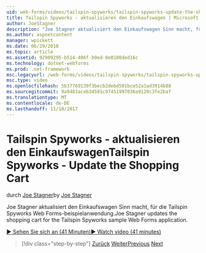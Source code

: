 ```yaml
---
uid: web-forms/videos/tailspin-spyworks/tailspin-spyworks-update-the-shopping-cart
title: Tailspin Spyworks - aktualisieren den Einkaufswagen | Microsoft Docs
author: JoeStagner
description: "Joe Stagner aktualisiert den Einkaufswagen Sinn macht, für die Tailspin Spyworks Web Forms-beispielanwendung."
ms.author: aspnetcontent
manager: wpickett
ms.date: 06/29/2010
ms.topic: article
ms.assetid: 92909295-b514-486f-b9ed-0e0100ded16c
ms.technology: dotnet-webforms
ms.prod: .net-framework
msc.legacyurl: /web-forms/videos/tailspin-spyworks/tailspin-spyworks-update-the-shopping-cart
msc.type: video
ms.openlocfilehash: 5b37769139f3becb2debd501bce52a1ad3914b88
ms.sourcegitcommit: 9a9483aceb34591c97451997036a9120c3fe2baf
ms.translationtype: MT
ms.contentlocale: de-DE
ms.lasthandoff: 11/10/2017
---
```

<a name="tailspin-spyworks---update-the-shopping-cart"></a><span data-ttu-id="bde44-103">Tailspin Spyworks - aktualisieren den Einkaufswagen</span><span class="sxs-lookup"><span data-stu-id="bde44-103">Tailspin Spyworks - Update the Shopping Cart</span></span>
====================
<span data-ttu-id="bde44-104">durch [Joe Stagner](https://github.com/JoeStagner)</span><span class="sxs-lookup"><span data-stu-id="bde44-104">by [Joe Stagner](https://github.com/JoeStagner)</span></span>

<span data-ttu-id="bde44-105">Joe Stagner aktualisiert den Einkaufswagen Sinn macht, für die Tailspin Spyworks Web Forms-beispielanwendung.</span><span class="sxs-lookup"><span data-stu-id="bde44-105">Joe Stagner updates the shopping cart for the Tailspin Spyworks sample Web Forms application.</span></span>

[<span data-ttu-id="bde44-106">&#9654; Sehen Sie sich an (41 Minuten)</span><span class="sxs-lookup"><span data-stu-id="bde44-106">&#9654; Watch video (41 minutes)</span></span>](https://channel9.msdn.com/Blogs/ASP-NET-Site-Videos/tailspin-spyworks-update-the-shopping-cart)

>[!div class="step-by-step"]
<span data-ttu-id="bde44-107">[Zurück](tailspin-spyworks-display-shopping-cart.md)
[Weiter](tailspin-spyworks-migrate-the-shopping-cart.md)</span><span class="sxs-lookup"><span data-stu-id="bde44-107">[Previous](tailspin-spyworks-display-shopping-cart.md)
[Next](tailspin-spyworks-migrate-the-shopping-cart.md)</span></span>
